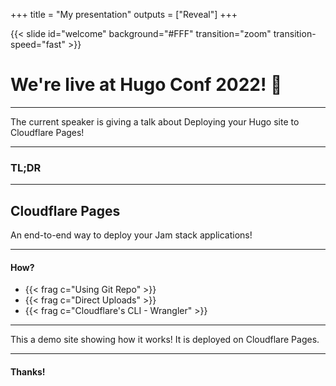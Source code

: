 +++
title = "My presentation"
outputs = ["Reveal"]
+++

{{< slide id="welcome" background="#FFF" transition="zoom" transition-speed="fast" >}}


# We're live at Hugo Conf 2022! 🎉

---

The current speaker is giving a talk about Deploying your Hugo site to Cloudflare Pages! 

---

### TL;DR 

---

## Cloudflare Pages

An end-to-end way to deploy your Jam stack applications!

---

#### How?

- {{< frag c="Using Git Repo" >}}
- {{< frag c="Direct Uploads" >}}
- {{< frag c="Cloudflare's CLI - Wrangler" >}}

---

This a demo site showing how it works! It is deployed on Cloudflare Pages.

---

#### Thanks!
